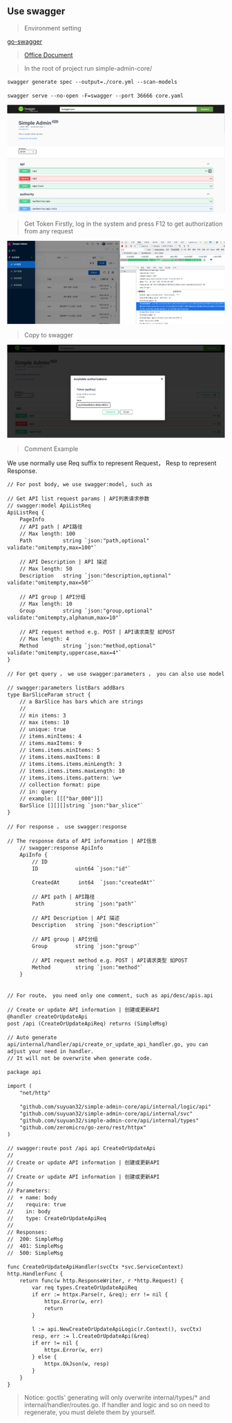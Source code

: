## Use swagger

> Environment setting

[go-swagger](https://zhuanlan.zhihu.com/p/556171256?)

> [Office Document](https://goswagger.io/use/spec/meta.html)

> In the root of project run simple-admin-core/

```shell
swagger generate spec --output=./core.yml --scan-models

swagger serve --no-open -F=swagger --port 36666 core.yaml
```

![pic](../../assets/swagger.png)

> Get Token
> Firstly, log in the system and press F12 to get authorization from any request

![pic](../../assets/get_token.png)

> Copy to swagger

![pic](../../assets/swagger_authority.png)

> Comment Example

We use normally use Req suffix to represent  Request， Resp to represent Response.

```text
// For post body, we use swagger:model, such as

// Get API list request params | API列表请求参数
// swagger:model ApiListReq
ApiListReq {
    PageInfo
    // API path | API路径
    // Max length: 100
    Path          string `json:"path,optional" validate:"omitempty,max=100"`
    
    // API Description | API 描述
    // Max length: 50
    Description   string `json:"description,optional" validate:"omitempty,max=50"`
    
    // API group | API分组
    // Max length: 10
    Group         string `json:"group,optional" validate:"omitempty,alphanum,max=10"`
    
    // API request method e.g. POST | API请求类型 如POST
    // Max length: 4
    Method        string `json:"method,optional" validate:"omitempty,uppercase,max=4"`
}

// For get query ， we use swagger:parameters ， you can also use model

// swagger:parameters listBars addBars
type BarSliceParam struct {
    // a BarSlice has bars which are strings
    //
    // min items: 3
    // max items: 10
    // unique: true
    // items.minItems: 4
    // items.maxItems: 9
    // items.items.minItems: 5
    // items.items.maxItems: 8
    // items.items.items.minLength: 3
    // items.items.items.maxLength: 10
    // items.items.items.pattern: \w+
    // collection format: pipe
    // in: query
    // example: [[["bar_000"]]]
    BarSlice [][][]string `json:"bar_slice"`
}

// For response ， use swagger:response 

// The response data of API information | API信息
    // swagger:response ApiInfo
    ApiInfo {
        // ID
        ID            uint64 `json:"id"`

        CreatedAt      int64  `json:"createdAt"`

        // API path | API路径
        Path          string `json:"path"`

        // API Description | API 描述
        Description   string `json:"description"`

        // API group | API分组
        Group         string `json:"group"`

        // API request method e.g. POST | API请求类型 如POST
        Method        string `json:"method"`
    }


// For route， you need only one comment, such as api/desc/apis.api

// Create or update API information | 创建或更新API
@handler createOrUpdateApi
post /api (CreateOrUpdateApiReq) returns (SimpleMsg)

// Auto generate api/internal/handler/api/create_or_update_api_handler.go, you can adjust your need in handler. 
// It will not be overwrite when generate code. 

package api

import (
	"net/http"

	"github.com/suyuan32/simple-admin-core/api/internal/logic/api"
	"github.com/suyuan32/simple-admin-core/api/internal/svc"
	"github.com/suyuan32/simple-admin-core/api/internal/types"
	"github.com/zeromicro/go-zero/rest/httpx"
)

// swagger:route post /api api CreateOrUpdateApi
//
// Create or update API information | 创建或更新API
//
// Create or update API information | 创建或更新API
//
// Parameters:
//  + name: body
//    require: true
//    in: body
//    type: CreateOrUpdateApiReq
//
// Responses:
//  200: SimpleMsg
//  401: SimpleMsg
//  500: SimpleMsg

func CreateOrUpdateApiHandler(svcCtx *svc.ServiceContext) http.HandlerFunc {
	return func(w http.ResponseWriter, r *http.Request) {
		var req types.CreateOrUpdateApiReq
		if err := httpx.Parse(r, &req); err != nil {
			httpx.Error(w, err)
			return
		}

		l := api.NewCreateOrUpdateApiLogic(r.Context(), svcCtx)
		resp, err := l.CreateOrUpdateApi(&req)
		if err != nil {
			httpx.Error(w, err)
		} else {
			httpx.OkJson(w, resp)
		}
	}
}

```

> Notice: goctls' generating will only overwrite internal/types/* and internal/handler/routes.go. 
> If  handler and logic and so on need to regenerate, you must delete them by yourself.